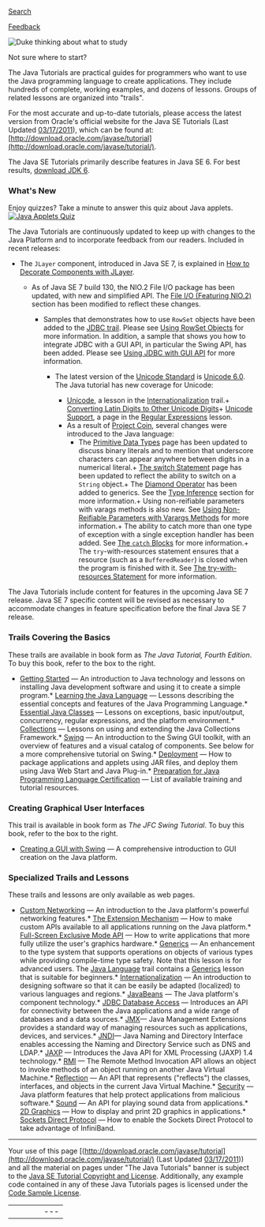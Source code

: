 [Search](search.html)
  
[Feedback](http://download.oracle.com/javase/feedback.html)

![Duke thinking about what to study](images/ThinkingDuke.png)
  
Not sure where to start?

The Java Tutorials are practical guides for programmers who want
to use the Java programming language to create applications. They
include hundreds of complete, working examples, and dozens of
lessons. Groups of related lessons are organized into "trails".

For the most accurate and up-to-date tutorials,
please access the latest version from Oracle's official website for the
Java SE Tutorials (Last Updated [03/17/2011](information/history.html)), which can be found at:
[http://download.oracle.com/javase/tutorial](http://download.oracle.com/javase/tutorial/).

The Java SE Tutorials primarily describe features in Java SE 6.
For best results, [download JDK 6](http://www.oracle.com/technetwork/java/javase/downloads/index.html).

### What's New

Enjoy quizzes? Take a minute to answer this quiz about Java applets.
[![Java Applets Quiz](images/quiz.jpg "Java Applets Quiz")](http://download.oracle.com/javase/tutorialJWS/flash/AppletQuiz/AppletQuiz.html)

The Java Tutorials are continuously updated to keep up with changes to
the Java Platform and to incorporate feedback from our readers.
Included in recent releases:

* The `JLayer` component, introduced in Java SE 7,
  is explained in [How to Decorate
  Components with JLayer](uiswing/misc/jlayer.html).

  * As of Java SE 7 build 130, the NIO.2 File I/O package has
    been updated, with new and simplified API. The
    [File I/O (Featuring NIO.2)](essential/io/fileio.html)
    section has been modified to reflect these changes.

    * Samples that demonstrates how to use `RowSet` objects
      have been added to the [JDBC trail](jdbc).
      Please see [Using RowSet Objects](jdbc/basics/rowset.html)
      for more information. In addition, a sample that shows you how to integrate
      JDBC with a GUI API, in particular the Swing API, has been added.
      Please see [Using JDBC with
      GUI API](jdbc/basics/jdbcswing.html) for more information.

      * The latest version of the [Unicode
        Standard](http://unicode.org/) is [Unicode
        6.0](http://www.unicode.org/versions/Unicode6.0.0/). The Java tutorial has new coverage for Unicode:
        + [Unicode](i18n/text/unicode.html), a lesson in
          the [Internationalization](i18n) trail.+ [Converting Latin Digits to Other
            Unicode Digits](i18n/text/shapedDigits.html)+ [Unicode Support](essential/regex/unicode.html), a page in
              the [Regular Expressions](essential/regex/) lesson.

        * As a result of
          [Project Coin](http://openjdk.java.net/projects/coin/),
          several changes were introduced to the Java language:
          + The [Primitive
            Data Types](java/nutsandbolts/datatypes.html) page has been updated to discuss binary literals
            and to mention that underscore characters can
            appear anywhere between digits in a numerical literal.+ [The switch
              Statement](java/nutsandbolts/switch.html) page has been updated to reflect the ability to
              switch on a `String` object.+ The [Diamond Operator](java/generics/gentypes.html#diamond)
                has been added to generics. See the
                [Type
                Inference](java/generics/gentypeinference.html#type-inference-instantiation) section for more information.+ Using non-reifiable parameters with varags methods is also new.
                  See [Using
                  Non-Reifiable Parameters with Varargs Methods](java/generics/non-reifiable-varargs-type.html) for more information.+ The ability to catch more than one type of exception with a single
                    exception handler has been added. See
                    [The `catch`
                    Blocks](essential/exceptions/catch.html) for more information.+ The `try`-with-resources statement ensures that a resource
                      (such as a `BufferedReader`) is closed when the program is
                      finished with it. See
                      [The
                      try-with-resources Statement](essential/exceptions/tryResourceClose.html) for more information.

The Java Tutorials include content for features in the upcoming Java SE 7
release. Java SE 7 specific content will be revised as necessary to
accommodate changes in feature specification before the final Java SE 7
release.

### Trails Covering the Basics

These trails are available in book form as *The Java
Tutorial, Fourth Edition*. To buy this book,
refer to the box to the right.

* [Getting Started](getStarted/index.html)
  — An introduction to Java technology and lessons on
  installing Java development software and using it to create a
  simple program.* [Learning the Java Language](java/index.html)
    — Lessons describing the essential concepts and features
    of the Java Programming Language.* [Essential Java Classes](essential/index.html)
      — Lessons on exceptions, basic input/output,
      concurrency, regular expressions, and the platform
      environment.* [Collections](collections/index.html) —
        Lessons on using and extending the Java Collections Framework.* [Swing](ui/index.html) — An introduction
          to the Swing GUI toolkit, with an overview of features and a
          visual catalog of components. See below for a more
          comprehensive tutorial on Swing.* [Deployment](deployment/index.html) —
            How to package applications and applets using JAR files, and
            deploy them using Java Web Start and Java Plug-in.* [Preparation
              for Java Programming Language Certification](extra/certification/index.html)
              — List of available training and tutorial resources.

### Creating Graphical User Interfaces

This trail is available in book form as *The JFC Swing
Tutorial*. To buy this book, refer to the box to the right.

* [Creating a GUI with
  Swing](uiswing/index.html) — A comprehensive introduction to GUI
  creation on the Java platform.

### Specialized Trails and Lessons

These trails and lessons are only available as web pages.

* [Custom Networking](networking/index.html)
  — An introduction to the Java platform's powerful
  networking features.* [The Extension Mechanism](ext/index.html)
    — How to make custom APIs available to all applications
    running on the Java platform.* [Full-Screen
      Exclusive Mode API](extra/fullscreen/index.html) — How to write applications
      that more fully utilize the user's graphics hardware.* [Generics](extra/generics/index.html) —
        An enhancement to the type system that supports operations on
        objects of various types while providing compile-time type
        safety. Note that this lesson is for advanced users. The [Java Language](java/index.html) trail contains a [Generics](java/generics/index.html) lesson that is
        suitable for beginners.* [Internationalization](i18n/index.html) —
          An introduction to designing software so that it can be easily
          be adapted (localized) to various languages and regions.* [JavaBeans](javabeans/index.html) —
            The Java platform's component technology.* [JDBC Database Access](jdbc/index.html) —
              Introduces an API for connectivity between the Java
              applications and a wide range of databases and a data sources.* [JMX](jmx/index.html)— Java Management
                Extensions provides a standard way of managing resources
                such as applications, devices, and services.* [JNDI](jndi/index.html)— Java Naming and
                  Directory Interface enables accessing the Naming and Directory
                  Service such as DNS and LDAP.* [JAXP](jaxp/index.html) — Introduces
                    the Java API for XML Processing (JAXP) 1.4 technology.* [RMI](rmi/index.html) — The Remote Method
                      Invocation API allows an object to invoke methods of
                      an object running on another Java Virtual Machine.* [Reflection](reflect/index.html) — An API
                        that represents ("reflects") the classes, interfaces, and
                        objects in the current Java Virtual Machine.* [Security](security/index.html) — Java
                          platform features that help protect applications from
                          malicious software.* [Sound](sound/index.html) — An API for
                            playing sound data from applications.* [2D Graphics](2d/index.html) — How to
                              display and print 2D graphics in applications.* [Sockets Direct Protocol](sdp/index.html) — How to
                                enable the Sockets Direct Protocol to take advantage of
                                InfiniBand.

---

Your use of this page [(http://download.oracle.com/javase/tutorial](http://download.oracle.com/javase/tutorial/) (Last Updated [03/17/2011](information/history.html)))
and all the material on pages under "The Java Tutorials" banner is subject to the
[Java SE Tutorial Copyright and License](information/license.html).
Additionally, any example code contained in any of these Java
Tutorials pages is licensed under the
[Code
Sample License](http://developers.sun.com/license/berkeley_license.html).

|  |  |  |  |  |
| --- | --- | --- | --- | --- |
| |  |  | | --- | --- | | Waving Duke | Oracle logo | | [About Oracle](http://www.oracle.com/us/corporate/index.html) | [Oracle Technology Network](http://www.oracle.com/technology/index.html) | [Terms of Service](https://www.samplecode.oracle.com/servlets/CompulsoryClickThrough?type=TermsOfService) | Copyright © 1995, 2011 Oracle and/or its affiliates. All rights reserved. |